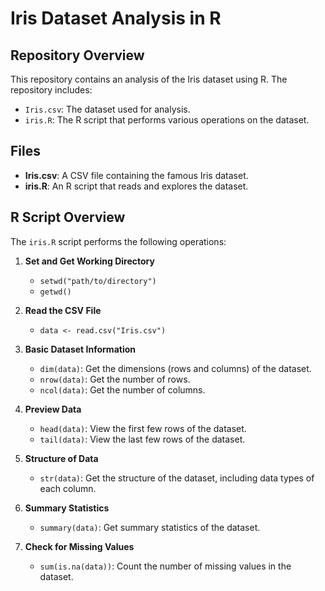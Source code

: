 # Iris Dataset Analysis in R

## Repository Overview
This repository contains an analysis of the Iris dataset using R. The repository includes:
- `Iris.csv`: The dataset used for analysis.
- `iris.R`: The R script that performs various operations on the dataset.

## Files
- **Iris.csv**: A CSV file containing the famous Iris dataset.
- **iris.R**: An R script that reads and explores the dataset.

## R Script Overview
The `iris.R` script performs the following operations:

1. **Set and Get Working Directory**
   - `setwd("path/to/directory")`  
   - `getwd()`  

2. **Read the CSV File**
   - `data <- read.csv("Iris.csv")`

3. **Basic Dataset Information**
   - `dim(data)`: Get the dimensions (rows and columns) of the dataset.
   - `nrow(data)`: Get the number of rows.
   - `ncol(data)`: Get the number of columns.

4. **Preview Data**
   - `head(data)`: View the first few rows of the dataset.
   - `tail(data)`: View the last few rows of the dataset.

5. **Structure of Data**
   - `str(data)`: Get the structure of the dataset, including data types of each column.

6. **Summary Statistics**
   - `summary(data)`: Get summary statistics of the dataset.

7. **Check for Missing Values**
   - `sum(is.na(data))`: Count the number of missing values in the dataset.

